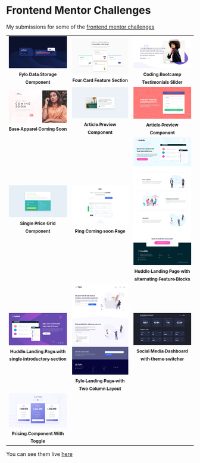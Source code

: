 # Frontend Mentor Challenges

My submissions for some of the [frontend mentor challenges](https://www.frontendmentor.io/challenges)

<table>
  <tr>
    <td align="center">
        <a href="./fylo-data-storage-component">
            <img src="./fylo-data-storage-component/design/desktop-design.jpg" width="300px;" alt="Fylo Data Storage Component"/>
            <br />
            <sub>
                <b>Fylo Data Storage Component</b>
            </sub>
        </a>
    </td>
    <td align="center">
        <a href="./four-card-feature-section">
            <img src="./four-card-feature-section/design/desktop-design.jpg" width="300px;" alt="Four Card Feature Section"/>
            <br />
            <sub>
                <b>Four Card Feature Section</b>
            </sub>
        </a>
    </td>
    <td align="center">
        <a href="./coding-bootcamp-testimonials-slider">
            <img src="./coding-bootcamp-testimonials-slider/design/desktop-design.jpg" width="300px;" alt="Coding Bootcamp Testimonials Slider"/>
            <br />
            <sub>
                <b>Coding Bootcamp Testimonials Slider</b>
            </sub>
        </a>
    </td>
  </tr>
  <tr>
    <td align="center">
      <a href="./base-apparel-coming-soon">
          <img src="./base-apparel-coming-soon/design/desktop-design.jpg" width="300px;" alt="Base Apparel Coming Soon"/>
          <br />
          <sub>
              <b>Base Apparel Coming Soon</b>
          </sub>
      </a>
    </td>
    <td align="center">
      <a href="./article-preview-component">
          <img src="./article-preview-component/design/desktop-design.jpg" width="300px;" alt="Article Preview Component"/>
          <br />
          <sub>
              <b>Article Preview Component</b>
          </sub>
      </a>
    </td>
    <td align="center">
      <a href="./intro-component-with-signup-form">
          <img src="./intro-component-with-signup-form/design/desktop-design.jpg" width="300px;" alt="Intro Component With Signup Form"/>
          <br />
          <sub>
              <b>Article Preview Component</b>
          </sub>
      </a>
    </td>
  </tr>
  <tr>
      <td align="center">
        <a href="./single-price-grid-component">
            <img src="./single-price-grid-component/design/desktop-design.jpg" width="300px;" alt="Single Price Grid Component"/>
            <br />
            <sub>
                <b>Single Price Grid Component</b>
            </sub>
        </a>
      </td>
      <td align="center">
          <a href="./ping-coming-soon-page">
              <img src="./ping-coming-soon-page/design/desktop-design.jpg" width="300px;" alt="Ping Coming Soon Page"/>
              <br />
              <sub>
                  <b>Ping Coming soon Page</b>
              </sub>
          </a>
      </td>
    <td align="center">
      <a href="./huddle-landing-page-with-alternating-feature-blocks">
          <img src="./huddle-landing-page-with-alternating-feature-blocks/design/desktop-design.jpg" width="300px;" alt="Huddle Landing Page with alternating feature blocks"/>
          <br />
          <sub>
              <b>Huddle Landing Page with alternating Feature Blocks</b>
          </sub>
      </a>
    </td>
  </tr>
  <tr>
    <td align="center">
      <a href="./huddle-landing-page-with-single-introductory-section">
          <img src="./huddle-landing-page-with-single-introductory-section/design/desktop-design.jpg" width="300px;" alt="Huddle Landing Page with single introductory section"/>
          <br />
          <sub>
              <b>Huddle Landing Page with single introductory section</b>
          </sub>
      </a>
    </td>
    <td align="center">
      <a href="./fylo-landing-page-with-two-column-layout">
          <img src="./fylo-landing-page-with-two-column-layout/design/desktop-design.jpg" width="300px;" alt="Fylo Landing Page with two column layout"/>
          <br />
          <sub>
              <b>Fylo Landing Page with Two Column Layout</b>
          </sub>
      </a>
    </td>
    <td align="center">
      <a href="./social-media-dashboard-with-theme-switcher">
          <img src="./social-media-dashboard-with-theme-switcher/design/desktop-design.jpg" width="300px;" alt="Social Media Dashboard with theme switcher"/>
          <br />
          <sub>
              <b>Social Media Dashboard with theme switcher</b>
          </sub>
      </a>
    </td>
  </tr>
  <tr>
    <td align="center">
      <a href="./pricing-component-with-toggle">
          <img src="./pricing-component-with-toggle/design/desktop-design.jpg" width="300px;" alt="Pricing Component with Toggle"/>
          <br />
          <sub>
              <b>Pricing Component With Toggle</b>
          </sub>
      </a>
    </td>
  </tr>
</table>

You can see them live [here](https://frontend-mentor.bhanuteja.dev/)
